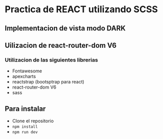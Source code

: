 # Practica de REACT utilizando SCSS
## Implementacion de vista modo DARK
## Uilizacion de react-router-dom V6



### Utilizacion de las siguientes librerias
+ Fontawesome
+ apexcharts
+ reactstrap (bootsptrap para react)
+ react-router-dom V6
+ sass

## Para instalar
+ Clone el repositorio
+ `npm install`
+ `npm run dev`


